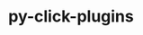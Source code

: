 ---
title: "py-click-plugins"
layout: cache
categories: [package, develop-2023-12-17]
meta: {"versions": ["1.1.1"], "compilers": ["apple-clang@=15.0.0", "gcc@=11.3.0", "gcc@=7.5.0"], "oss": ["ubuntu18.04", "ubuntu22.04", "ventura"], "platforms": ["darwin", "linux"], "targets": ["aarch64", "x86_64_v3"], "stacks": ["ml-darwin-aarch64-mps", "ml-linux-x86_64-cpu", "ml-linux-x86_64-cuda", "radiuss", "root"], "num_specs": 3, "num_specs_by_stack": {"ml-darwin-aarch64-mps": 1, "root": 3, "radiuss": 1, "ml-linux-x86_64-cuda": 1, "ml-linux-x86_64-cpu": 1}}
spec_details: [{"hash": "v2x26dm4pq2irwg2eq54njenrotg4rxc", "compiler": "apple-clang@=15.0.0", "versions": ["1.1.1"], "os": "ventura", "platform": "darwin", "target": "aarch64", "variants": ["build_system=python_pip"], "stacks": ["ml-darwin-aarch64-mps", "root"], "size": "-", "tarball": "https://binaries.spack.io/releases/develop-2023-12-17/build_cache/darwin-ventura-aarch64/apple-clang-15.0.0/py-click-plugins-1.1.1/darwin-ventura-aarch64-apple-clang-15.0.0-py-click-plugins-1.1.1-v2x26dm4pq2irwg2eq54njenrotg4rxc.spack"}, {"hash": "awflccwr7fyiq2ij4rwzyloaeiz7eqr6", "compiler": "gcc@=7.5.0", "versions": ["1.1.1"], "os": "ubuntu18.04", "platform": "linux", "target": "x86_64_v3", "variants": ["build_system=python_pip"], "stacks": ["root", "radiuss"], "size": "-", "tarball": "https://binaries.spack.io/releases/develop-2023-12-17/build_cache/linux-ubuntu18.04-x86_64_v3/gcc-7.5.0/py-click-plugins-1.1.1/linux-ubuntu18.04-x86_64_v3-gcc-7.5.0-py-click-plugins-1.1.1-awflccwr7fyiq2ij4rwzyloaeiz7eqr6.spack"}, {"hash": "4chfztjxejil4mazeh7wdzdeokedqqkb", "compiler": "gcc@=11.3.0", "versions": ["1.1.1"], "os": "ubuntu22.04", "platform": "linux", "target": "x86_64_v3", "variants": ["build_system=python_pip"], "stacks": ["ml-linux-x86_64-cuda", "root", "ml-linux-x86_64-cpu"], "size": "-", "tarball": "https://binaries.spack.io/releases/develop-2023-12-17/build_cache/linux-ubuntu22.04-x86_64_v3/gcc-11.3.0/py-click-plugins-1.1.1/linux-ubuntu22.04-x86_64_v3-gcc-11.3.0-py-click-plugins-1.1.1-4chfztjxejil4mazeh7wdzdeokedqqkb.spack"}]
---